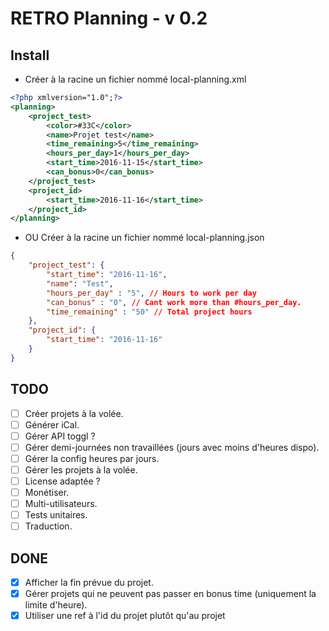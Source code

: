 RETRO Planning - v 0.2
===

Install
---

* Créer à la racine un fichier nommé local-planning.xml

```xml
<?php xmlversion="1.0";?>
<planning>
    <project_test>
        <color>#33C</color>
        <name>Projet test</name>
        <time_remaining>5</time_remaining>
        <hours_per_day>1</hours_per_day>
        <start_time>2016-11-15</start_time>
        <can_bonus>0</can_bonus>
    </project_test>
    <project_id>
        <start_time>2016-11-16</start_time>
    </project_id>
</planning>
```

* OU Créer à la racine un fichier nommé local-planning.json

```json
{
    "project_test": {
        "start_time": "2016-11-16",
        "name": "Test",
        "hours_per_day" : "5", // Hours to work per day
        "can_bonus" : "0", // Cant work more than #hours_per_day.
        "time_remaining" : "50" // Total project hours
    },
    "project_id": {
        "start_time": "2016-11-16"
    }
}
```


TODO
---

* [ ] Créer projets à la volée.
* [ ] Générer iCal.
* [ ] Gérer API toggl ?
* [ ] Gérer demi-journées non travaillées (jours avec moins d'heures dispo).
* [ ] Gérer la config heures par jours.
* [ ] Gérer les projets à la volée.
* [ ] License adaptée ?
* [ ] Monétiser.
* [ ] Multi-utilisateurs.
* [ ] Tests unitaires.
* [ ] Traduction.

DONE
---

* [x] Afficher la fin prévue du projet.
* [x] Gérer projets qui ne peuvent pas passer en bonus time (uniquement la limite d'heure).
* [x] Utiliser une ref à l'id du projet plutôt qu'au projet
